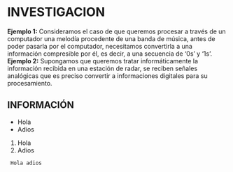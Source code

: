 # INVESTIGACION
**Ejemplo 1:** Consideramos el caso de que queremos procesar a través de un computador una melodía procedente de una banda de música, antes de poder pasarla por el computador, necesitamos convertirla a una información compresible por él, es decir, a una secuencia de ‘0s’ y ‘1s’.  
**Ejemplo 2:** Supongamos que queremos tratar informáticamente la información recibida en una estación de radar, se reciben señales analógicas que es preciso convertir a informaciones digitales para su procesamiento.

## INFORMACIÓN

- Hola
- Adios

1. Hola
2. Adios

```
 Hola adios
 ```

![]()
